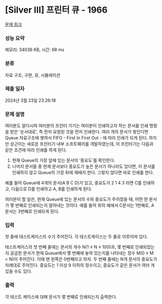 # [Silver III] 프린터 큐 - 1966 

[문제 링크](https://www.acmicpc.net/problem/1966) 

### 성능 요약

메모리: 34036 KB, 시간: 68 ms

### 분류

자료 구조, 구현, 큐, 시뮬레이션

### 제출 일자

2024년 3월 23일 23:26:18

### 문제 설명

<p>여러분도 알다시피 여러분의 프린터 기기는 여러분이 인쇄하고자 하는 문서를 인쇄 명령을 받은 ‘순서대로’, 즉 먼저 요청된 것을 먼저 인쇄한다. 여러 개의 문서가 쌓인다면 Queue 자료구조에 쌓여서 FIFO - First In First Out - 에 따라 인쇄가 되게 된다. 하지만 상근이는 새로운 프린터기 내부 소프트웨어를 개발하였는데, 이 프린터기는 다음과 같은 조건에 따라 인쇄를 하게 된다.</p>

<ol>
	<li>현재 Queue의 가장 앞에 있는 문서의 ‘중요도’를 확인한다.</li>
	<li>나머지 문서들 중 현재 문서보다 중요도가 높은 문서가 하나라도 있다면, 이 문서를 인쇄하지 않고 Queue의 가장 뒤에 재배치 한다. 그렇지 않다면 바로 인쇄를 한다.</li>
</ol>

<p>예를 들어 Queue에 4개의 문서(A B C D)가 있고, 중요도가 2 1 4 3 라면 C를 인쇄하고, 다음으로 D를 인쇄하고 A, B를 인쇄하게 된다.</p>

<p>여러분이 할 일은, 현재 Queue에 있는 문서의 수와 중요도가 주어졌을 때, 어떤 한 문서가 몇 번째로 인쇄되는지 알아내는 것이다. 예를 들어 위의 예에서 C문서는 1번째로, A문서는 3번째로 인쇄되게 된다.</p>

### 입력 

 <p>첫 줄에 테스트케이스의 수가 주어진다. 각 테스트케이스는 두 줄로 이루어져 있다.</p>

<p>테스트케이스의 첫 번째 줄에는 문서의 개수 N(1 ≤ N ≤ 100)과, 몇 번째로 인쇄되었는지 궁금한 문서가 현재 Queue에서 몇 번째에 놓여 있는지를 나타내는 정수 M(0 ≤ M < N)이 주어진다. 이때 맨 왼쪽은 0번째라고 하자. 두 번째 줄에는 N개 문서의 중요도가 차례대로 주어진다. 중요도는 1 이상 9 이하의 정수이고, 중요도가 같은 문서가 여러 개 있을 수도 있다.</p>

### 출력 

 <p>각 테스트 케이스에 대해 문서가 몇 번째로 인쇄되는지 출력한다.</p>

